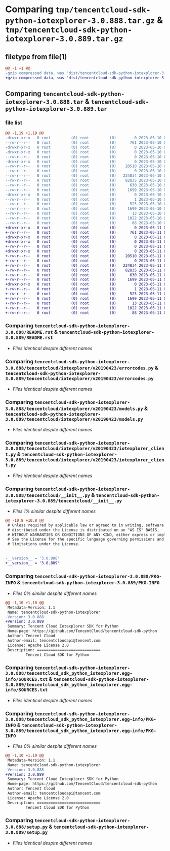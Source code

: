 # Comparing `tmp/tencentcloud-sdk-python-iotexplorer-3.0.888.tar.gz` & `tmp/tencentcloud-sdk-python-iotexplorer-3.0.889.tar.gz`

## filetype from file(1)

```diff
@@ -1 +1 @@
-gzip compressed data, was "dist/tencentcloud-sdk-python-iotexplorer-3.0.888.tar", last modified: Wed May 10 02:17:55 2023, max compression
+gzip compressed data, was "dist/tencentcloud-sdk-python-iotexplorer-3.0.889.tar", last modified: Thu May 11 02:54:43 2023, max compression
```

## Comparing `tencentcloud-sdk-python-iotexplorer-3.0.888.tar` & `tencentcloud-sdk-python-iotexplorer-3.0.889.tar`

### file list

```diff
@@ -1,19 +1,19 @@
-drwxr-xr-x   0 root         (0) root         (0)        0 2023-05-10 02:17:55.000000 tencentcloud-sdk-python-iotexplorer-3.0.888/
--rw-r--r--   0 root         (0) root         (0)      761 2023-05-10 02:17:55.000000 tencentcloud-sdk-python-iotexplorer-3.0.888/README.rst
-drwxr-xr-x   0 root         (0) root         (0)        0 2023-05-10 02:17:55.000000 tencentcloud-sdk-python-iotexplorer-3.0.888/tencentcloud/
-drwxr-xr-x   0 root         (0) root         (0)        0 2023-05-10 02:17:55.000000 tencentcloud-sdk-python-iotexplorer-3.0.888/tencentcloud/iotexplorer/
--rw-r--r--   0 root         (0) root         (0)        0 2023-05-10 02:17:55.000000 tencentcloud-sdk-python-iotexplorer-3.0.888/tencentcloud/iotexplorer/__init__.py
-drwxr-xr-x   0 root         (0) root         (0)        0 2023-05-10 02:17:55.000000 tencentcloud-sdk-python-iotexplorer-3.0.888/tencentcloud/iotexplorer/v20190423/
--rw-r--r--   0 root         (0) root         (0)    20510 2023-05-10 02:17:55.000000 tencentcloud-sdk-python-iotexplorer-3.0.888/tencentcloud/iotexplorer/v20190423/errorcodes.py
--rw-r--r--   0 root         (0) root         (0)        0 2023-05-10 02:17:55.000000 tencentcloud-sdk-python-iotexplorer-3.0.888/tencentcloud/iotexplorer/v20190423/__init__.py
--rw-r--r--   0 root         (0) root         (0)   224834 2023-05-10 02:17:55.000000 tencentcloud-sdk-python-iotexplorer-3.0.888/tencentcloud/iotexplorer/v20190423/models.py
--rw-r--r--   0 root         (0) root         (0)    82835 2023-05-10 02:17:55.000000 tencentcloud-sdk-python-iotexplorer-3.0.888/tencentcloud/iotexplorer/v20190423/iotexplorer_client.py
--rw-r--r--   0 root         (0) root         (0)      630 2023-05-10 02:17:55.000000 tencentcloud-sdk-python-iotexplorer-3.0.888/tencentcloud/__init__.py
--rw-r--r--   0 root         (0) root         (0)     1699 2023-05-10 02:17:55.000000 tencentcloud-sdk-python-iotexplorer-3.0.888/PKG-INFO
-drwxr-xr-x   0 root         (0) root         (0)        0 2023-05-10 02:17:55.000000 tencentcloud-sdk-python-iotexplorer-3.0.888/tencentcloud_sdk_python_iotexplorer.egg-info/
--rw-r--r--   0 root         (0) root         (0)        1 2023-05-10 02:17:55.000000 tencentcloud-sdk-python-iotexplorer-3.0.888/tencentcloud_sdk_python_iotexplorer.egg-info/dependency_links.txt
--rw-r--r--   0 root         (0) root         (0)      525 2023-05-10 02:17:55.000000 tencentcloud-sdk-python-iotexplorer-3.0.888/tencentcloud_sdk_python_iotexplorer.egg-info/SOURCES.txt
--rw-r--r--   0 root         (0) root         (0)     1699 2023-05-10 02:17:55.000000 tencentcloud-sdk-python-iotexplorer-3.0.888/tencentcloud_sdk_python_iotexplorer.egg-info/PKG-INFO
--rw-r--r--   0 root         (0) root         (0)       13 2023-05-10 02:17:55.000000 tencentcloud-sdk-python-iotexplorer-3.0.888/tencentcloud_sdk_python_iotexplorer.egg-info/top_level.txt
--rw-r--r--   0 root         (0) root         (0)     1022 2023-05-10 02:17:55.000000 tencentcloud-sdk-python-iotexplorer-3.0.888/setup.py
--rw-r--r--   0 root         (0) root         (0)       88 2023-05-10 02:17:55.000000 tencentcloud-sdk-python-iotexplorer-3.0.888/setup.cfg
+drwxr-xr-x   0 root         (0) root         (0)        0 2023-05-11 02:54:43.000000 tencentcloud-sdk-python-iotexplorer-3.0.889/
+-rw-r--r--   0 root         (0) root         (0)      761 2023-05-11 02:54:43.000000 tencentcloud-sdk-python-iotexplorer-3.0.889/README.rst
+drwxr-xr-x   0 root         (0) root         (0)        0 2023-05-11 02:54:43.000000 tencentcloud-sdk-python-iotexplorer-3.0.889/tencentcloud/
+drwxr-xr-x   0 root         (0) root         (0)        0 2023-05-11 02:54:43.000000 tencentcloud-sdk-python-iotexplorer-3.0.889/tencentcloud/iotexplorer/
+-rw-r--r--   0 root         (0) root         (0)        0 2023-05-11 02:54:43.000000 tencentcloud-sdk-python-iotexplorer-3.0.889/tencentcloud/iotexplorer/__init__.py
+drwxr-xr-x   0 root         (0) root         (0)        0 2023-05-11 02:54:43.000000 tencentcloud-sdk-python-iotexplorer-3.0.889/tencentcloud/iotexplorer/v20190423/
+-rw-r--r--   0 root         (0) root         (0)    20510 2023-05-11 02:54:43.000000 tencentcloud-sdk-python-iotexplorer-3.0.889/tencentcloud/iotexplorer/v20190423/errorcodes.py
+-rw-r--r--   0 root         (0) root         (0)        0 2023-05-11 02:54:43.000000 tencentcloud-sdk-python-iotexplorer-3.0.889/tencentcloud/iotexplorer/v20190423/__init__.py
+-rw-r--r--   0 root         (0) root         (0)   224834 2023-05-11 02:54:43.000000 tencentcloud-sdk-python-iotexplorer-3.0.889/tencentcloud/iotexplorer/v20190423/models.py
+-rw-r--r--   0 root         (0) root         (0)    82835 2023-05-11 02:54:43.000000 tencentcloud-sdk-python-iotexplorer-3.0.889/tencentcloud/iotexplorer/v20190423/iotexplorer_client.py
+-rw-r--r--   0 root         (0) root         (0)      630 2023-05-11 02:54:43.000000 tencentcloud-sdk-python-iotexplorer-3.0.889/tencentcloud/__init__.py
+-rw-r--r--   0 root         (0) root         (0)     1699 2023-05-11 02:54:43.000000 tencentcloud-sdk-python-iotexplorer-3.0.889/PKG-INFO
+drwxr-xr-x   0 root         (0) root         (0)        0 2023-05-11 02:54:43.000000 tencentcloud-sdk-python-iotexplorer-3.0.889/tencentcloud_sdk_python_iotexplorer.egg-info/
+-rw-r--r--   0 root         (0) root         (0)        1 2023-05-11 02:54:43.000000 tencentcloud-sdk-python-iotexplorer-3.0.889/tencentcloud_sdk_python_iotexplorer.egg-info/dependency_links.txt
+-rw-r--r--   0 root         (0) root         (0)      525 2023-05-11 02:54:43.000000 tencentcloud-sdk-python-iotexplorer-3.0.889/tencentcloud_sdk_python_iotexplorer.egg-info/SOURCES.txt
+-rw-r--r--   0 root         (0) root         (0)     1699 2023-05-11 02:54:43.000000 tencentcloud-sdk-python-iotexplorer-3.0.889/tencentcloud_sdk_python_iotexplorer.egg-info/PKG-INFO
+-rw-r--r--   0 root         (0) root         (0)       13 2023-05-11 02:54:43.000000 tencentcloud-sdk-python-iotexplorer-3.0.889/tencentcloud_sdk_python_iotexplorer.egg-info/top_level.txt
+-rw-r--r--   0 root         (0) root         (0)     1022 2023-05-11 02:54:43.000000 tencentcloud-sdk-python-iotexplorer-3.0.889/setup.py
+-rw-r--r--   0 root         (0) root         (0)       88 2023-05-11 02:54:43.000000 tencentcloud-sdk-python-iotexplorer-3.0.889/setup.cfg
```

### Comparing `tencentcloud-sdk-python-iotexplorer-3.0.888/README.rst` & `tencentcloud-sdk-python-iotexplorer-3.0.889/README.rst`

 * *Files identical despite different names*

### Comparing `tencentcloud-sdk-python-iotexplorer-3.0.888/tencentcloud/iotexplorer/v20190423/errorcodes.py` & `tencentcloud-sdk-python-iotexplorer-3.0.889/tencentcloud/iotexplorer/v20190423/errorcodes.py`

 * *Files identical despite different names*

### Comparing `tencentcloud-sdk-python-iotexplorer-3.0.888/tencentcloud/iotexplorer/v20190423/models.py` & `tencentcloud-sdk-python-iotexplorer-3.0.889/tencentcloud/iotexplorer/v20190423/models.py`

 * *Files identical despite different names*

### Comparing `tencentcloud-sdk-python-iotexplorer-3.0.888/tencentcloud/iotexplorer/v20190423/iotexplorer_client.py` & `tencentcloud-sdk-python-iotexplorer-3.0.889/tencentcloud/iotexplorer/v20190423/iotexplorer_client.py`

 * *Files identical despite different names*

### Comparing `tencentcloud-sdk-python-iotexplorer-3.0.888/tencentcloud/__init__.py` & `tencentcloud-sdk-python-iotexplorer-3.0.889/tencentcloud/__init__.py`

 * *Files 1% similar despite different names*

```diff
@@ -10,8 +10,8 @@
 # Unless required by applicable law or agreed to in writing, software
 # distributed under the License is distributed on an "AS IS" BASIS,
 # WITHOUT WARRANTIES OR CONDITIONS OF ANY KIND, either express or implied.
 # See the License for the specific language governing permissions and
 # limitations under the License.
 
 
-__version__ = '3.0.888'
+__version__ = '3.0.889'
```

### Comparing `tencentcloud-sdk-python-iotexplorer-3.0.888/PKG-INFO` & `tencentcloud-sdk-python-iotexplorer-3.0.889/PKG-INFO`

 * *Files 0% similar despite different names*

```diff
@@ -1,10 +1,10 @@
 Metadata-Version: 1.1
 Name: tencentcloud-sdk-python-iotexplorer
-Version: 3.0.888
+Version: 3.0.889
 Summary: Tencent Cloud Iotexplorer SDK for Python
 Home-page: https://github.com/TencentCloud/tencentcloud-sdk-python
 Author: Tencent Cloud
 Author-email: tencentcloudapi@tencent.com
 License: Apache License 2.0
 Description: ============================
         Tencent Cloud SDK for Python
```

### Comparing `tencentcloud-sdk-python-iotexplorer-3.0.888/tencentcloud_sdk_python_iotexplorer.egg-info/SOURCES.txt` & `tencentcloud-sdk-python-iotexplorer-3.0.889/tencentcloud_sdk_python_iotexplorer.egg-info/SOURCES.txt`

 * *Files identical despite different names*

### Comparing `tencentcloud-sdk-python-iotexplorer-3.0.888/tencentcloud_sdk_python_iotexplorer.egg-info/PKG-INFO` & `tencentcloud-sdk-python-iotexplorer-3.0.889/tencentcloud_sdk_python_iotexplorer.egg-info/PKG-INFO`

 * *Files 0% similar despite different names*

```diff
@@ -1,10 +1,10 @@
 Metadata-Version: 1.1
 Name: tencentcloud-sdk-python-iotexplorer
-Version: 3.0.888
+Version: 3.0.889
 Summary: Tencent Cloud Iotexplorer SDK for Python
 Home-page: https://github.com/TencentCloud/tencentcloud-sdk-python
 Author: Tencent Cloud
 Author-email: tencentcloudapi@tencent.com
 License: Apache License 2.0
 Description: ============================
         Tencent Cloud SDK for Python
```

### Comparing `tencentcloud-sdk-python-iotexplorer-3.0.888/setup.py` & `tencentcloud-sdk-python-iotexplorer-3.0.889/setup.py`

 * *Files identical despite different names*

